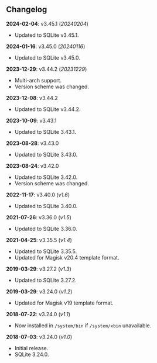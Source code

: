 ## Changelog

**2024-02-04**: v3.45.1 (_20240204_)

- Updated to SQLite v3.45.1.

**2024-01-16**: v3.45.0 (_20240116_)

- Updated to SQLite v3.45.0.

**2023-12-29**: v3.44.2 (_20231229_)

- Multi-arch support.
- Version scheme was changed.

**2023-12-08**: v3.44.2

- Updated to SQLite v3.44.2.

**2023-10-09**: v3.43.1

- Updated to SQLite 3.43.1.

**2023-08-28**: v3.43.0

- Updated to SQLite 3.43.0.

**2023-08-24**: v3.42.0

- Updated to SQLite 3.42.0.
- Version scheme was changed.

**2022-11-17**: v3.40.0 (_v1.6_)

- Updated to SQLite 3.40.0.

**2021-07-26**: v3.36.0 (_v1.5_)

- Updated to SQLite 3.36.0.

**2021-04-25**: v3.35.5 (_v1.4_)

- Updated to SQLite 3.35.5.
- Updated for Magisk v20.4 template format.

**2019-03-29**: v3.27.2 (_v1.3_)

- Updated to SQLite 3.27.2.

**2019-03-29**: v3.24.0 (_v1.2_)

- Updated for Magisk v19 template format.

**2018-07-22**: v3.24.0 (_v1.1_)

- Now installed in `/system/bin` if `/system/xbin` unavailable.

**2018-07-03**: v3.24.0 (_v1.0_)

- Initial release.
- SQLite 3.24.0.
